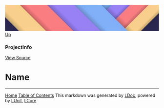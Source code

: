 ![](../Content/LDoc-banner-small.png "")
[Up](ProjectInfo.md)
### ProjectInfo
[View Source](../Markdown/ProjectInfo.cs)
# Name


---
[Home](../../README.md) [Table of Contents](../../TableOfContents.md)
This markdown was generated by [LDoc](https://github.com/CodeSingularity/LDoc), powered by [LUnit](https://github.com/CodeSingularity/LUnit), [LCore](https://github.com/CodeSingularity/LCore)
